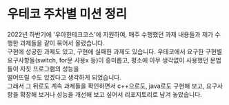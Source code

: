 <h1>우테코 주차별 미션 정리</h1>

2022년 하반기에 '우아한테크코스'에 지원하여, 매주 수행했던 과제 내용들과 제가 수행한 과제들을 같이 묶어서 올렸습니다.  
구현에 성공한 과제도 있고, 구현에 실패한 과제도 있습니다.
우테코에서 요구한 구현별 요구사항들(switch, for문 사용x 등)이 흥미롭고, 평소에 아무 생각없이 사용했던 문법들이 자칫 프로그램의 성능을  
떨어뜨릴 수도 있겠다고 생각하게 되었습니다.  
그래서 그 뒤로도 계속 과제들을 확인하면서 c++으로도, java로도 구현해 보고, 요구사항을 확장해 보거나 성능을 개선해 보고 싶어서 리포지토리로 남겨 놓았습니다.
